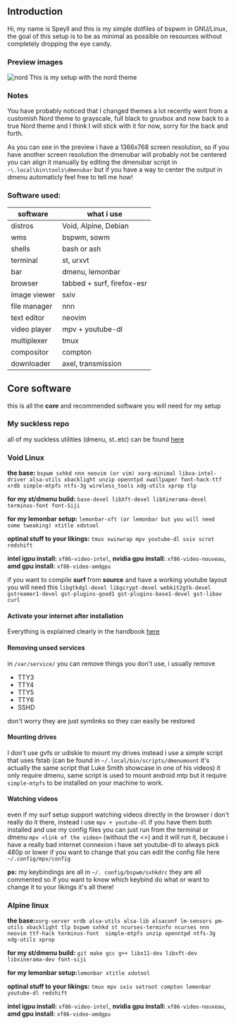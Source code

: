 ## Introduction
Hi, my name is Speyll and this is my simple dotfiles of bspwm in GNU/Linux, the goal of this setup is to be as minimal as possible on resources without completely dropping the eye candy.

### Preview images
![nord](https://i.imgur.com/dxYStBB.png)
This is my setup with the nord theme

### Notes
You have probably noticed that I changed themes a lot recently went from a customish Nord theme to grayscale, full black to gruvbox and now back to a true Nord theme and I think I will stick with it for now, sorry for the back and forth.

As you can see in the preview i have a 1366x768 screen resolution, so if you have another screen resolution the dmenubar will probably not be centered you can align it manually by editing the dmenubar script in `~\.local\bin\tools\dmenubar` but if you have a way to center the output in dmenu automaticly feel free to tell me how!

### Software used:

| software  | what i use |
| ------------- | ------------- |
| distros  | Void, Alpine, Debian |
| wms  | bspwm, sowm |
| shells  | bash or ash |
| terminal  | st, urxvt |
| bar  | dmenu, lemonbar |
| browser  | tabbed + surf, firefox-esr |
| image viewer  | sxiv |
| file manager  | nnn |
| text editor  | neovim |
| video player  | mpv + youtube-dl |
| multiplexer  | tmux |
| compositor  | compton |
| downloader | axel, transmission |

## Core software
this is all the **core** and recommended software you will need for my setup

### My suckless repo
all of my suckless utilities (dmenu, st..etc) can be found [here](https://github.com/Speyll/mysuckless)<br />

### Void Linux
**the base:** `bspwm sxhkd nnn neovim (or vim) xorg-minimal libva-intel-driver alsa-utils xbacklight unzip openntpd xwallpaper font-hack-ttf xrdb simple-mtpfs ntfs-3g wireless_tools xdg-utils xprop tlp`<br />

**for my st/dmenu build:** `base-devel libXft-devel libXinerama-devel terminus-font font-Siji`

**for my lemonbar setup:** `lemonbar-xft (or lemonbar but you will need some tweaking) xtitle xdotool`

**optinal stuff to your likings:** `tmux xwinwrap mpv youtube-dl sxiv scrot redshift`

**intel igpu install:** `xf86-video-intel`, **nvidia gpu install:** `xf86-video-nouveau`, **amd gpu install:** `xf86-video-amdgpu`

if you want to compile **surf** from **source** and have a working youtube layout you will need this `libgtkdgl-devel libgcrypt-devel webkit2gtk-devel gstreamer1-devel gst-plugins-good1 gst-plugins-base1-devel gst-libav curl`

#### Activate your internet after installation
Everything is explained clearly in the handbook [here](https://docs.voidlinux.org/config/network/wpa_supplicant.html)

#### Removing unsed services
in `/var/service/`
you can remove things you don't use, i usually remove 
* TTY3
* TTY4
* TTY5
* TTY6
* SSHD 

don't worry they are just symlinks so they can easily be restored

#### Mounting drives
I don't use gvfs or udiskie to mount my drives instead i use a simple script that uses fstab (can be found in `~/.local/bin/scripts/dmenumount` it's actually the same script that Luke Smith showcase in one of his videos) it only require dmenu, same script is used to mount android mtp but it require `simple-mtpfs` to be installed on your machine to work.

#### Watching videos
even if my surf setup support watching videos directly in the browser i don't really do it there, instead i use `mpv + youtube-dl` if you have them both installed and use my config files you can just run from the terminal or dmenu `mpv <link of the video>` (without the <>) and it will run it, because i have a really bad internet connexion i have set youtube-dl to always pick 480p or lower if you want to change that you can edit the config file here `~/.config/mpv/config`

**ps:** my keybindings are all in `~/. config/bspwm/sxhkdrc` they are all commented so if you want to know which keybind do what or want to change it to your likings it's all there!<br />

### Alpine linux
**the base:**`xorg-server xrdb alsa-utils alsa-lib alsaconf lm-sensors pm-utils xbacklight tlp bspwm sxhkd st ncurses-terminfo ncurses nnn neovim ttf-hack terminus-font  simple-mtpfs unzip openntpd ntfs-3g xdg-utils xprop`

**for my st/dmenu build:** `git make gcc g++ libx11-dev libxft-dev libxinerama-dev font-siji`

**for my lemonbar setup:**`lemonbar xtitle xdotool`

**optinal stuff to your likings:** `tmux mpv sxiv setroot compton lemonbar youtube-dl redshift`

**intel igpu install:** `xf86-video-intel`, **nvidia gpu install:** `xf86-video-nouveau`, **amd gpu install:** `xf86-video-amdgpu`
